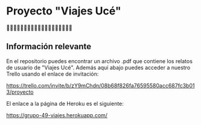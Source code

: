 # Proyecto "Viajes Ucé"
:car::car::car::car::car::car::car::car::car::car::car::car::car::car::car::car::car::car::car:

## Información relevante
En el repositorio puedes encontrar un archivo .pdf que contiene los relatos de usuario de "Viajes Ucé". Además aquí abajo puedes acceder a nuestro Trello usando el enlace de invitación:

<https://trello.com/invite/b/zY9mChdn/08b68f826fa76595580acc687fc3b013/proyecto>

El enlace a la página de Heroku es el siguiente:


<https://grupo-49-viajes.herokuapp.com/>
